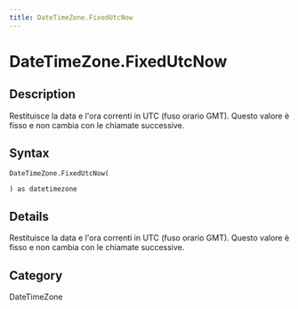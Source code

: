 ```yaml
---
title: DateTimeZone.FixedUtcNow
---
```


# DateTimeZone.FixedUtcNow


## Description

Restituisce la data e l&#39;ora correnti in UTC (fuso orario GMT). Questo valore è fisso e non cambia con le chiamate successive.


## Syntax

```powerquery
DateTimeZone.FixedUtcNow(

) as datetimezone
```


## Details

Restituisce la data e l'ora correnti in UTC (fuso orario GMT). Questo valore è fisso e non cambia con le chiamate successive.



## Category
DateTimeZone
